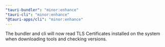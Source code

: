 ```yaml
---
"tauri-bundler": "minor:enhance"
"tauri-cli": "minor:enhance"
"@tauri-apps/cli": "minor:enhance"
---
```


The bundler and cli will now read TLS Certificates installed on the system when downloading tools and checking versions.
